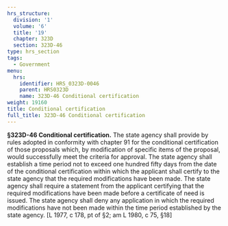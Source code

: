```yaml
---
hrs_structure:
  division: '1'
  volume: '6'
  title: '19'
  chapter: 323D
  section: 323D-46
type: hrs_section
tags:
  - Government
menu:
  hrs:
    identifier: HRS_0323D-0046
    parent: HRS0323D
    name: 323D-46 Conditional certification
weight: 19160
title: Conditional certification
full_title: 323D-46 Conditional certification
---
```

**§323D-46 Conditional certification.** The state agency shall provide by rules adopted in conformity with chapter 91 for the conditional certification of those proposals which, by modification of specific items of the proposal, would successfully meet the criteria for approval. The state agency shall establish a time period not to exceed one hundred fifty days from the date of the conditional certification within which the applicant shall certify to the state agency that the required modifications have been made. The state agency shall require a statement from the applicant certifying that the required modifications have been made before a certificate of need is issued. The state agency shall deny any application in which the required modifications have not been made within the time period established by the state agency. [L 1977, c 178, pt of §2; am L 1980, c 75, §18]